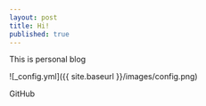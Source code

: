 ```yaml
---
layout: post
title: Hi!
published: true
---
```


This is personal blog&nbsp;

![_config.yml]({{ site.baseurl }}/images/config.png)

GitHub